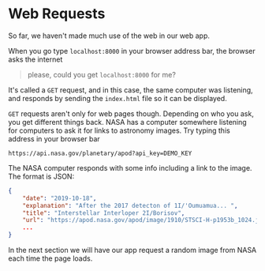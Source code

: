 # Web Requests

So far, we haven't made much use of the web in our web app.

When you go type `localhost:8000` in your browser address bar, the browser asks the internet

> please, could you get `localhost:8000` for me?

It's called a `GET` request, and in this case, the same computer was listening, and responds by sending the `index.html` file so it can be displayed.

`GET` requests aren't only for web pages though. Depending on who you ask, you get different things back. NASA has a computer somewhere listening for computers to ask it for links to astronomy images. Try typing this address in your browser bar

```
https://api.nasa.gov/planetary/apod?api_key=DEMO_KEY
```

The NASA computer responds with some info including a link to the image. The format is JSON:

```json
{
	"date": "2019-10-18",
	"explanation": "After the 2017 detecton of 1I/'Oumuamua... ",
	"title": "Interstellar Interloper 2I/Borisov",
	"url": "https://apod.nasa.gov/apod/image/1910/STSCI-H-p1953b_1024.jpg",
	...
}
```

In the next section we will have our app request a random image from NASA each time the page loads.
